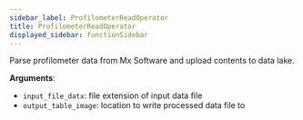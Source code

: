 ```yaml
---
sidebar_label: ProfilometerReadOperator
title: ProfilometerReadOperator
displayed_sidebar: functionSidebar
---
```


Parse profilometer data from Mx Software and upload contents to data lake.

**Arguments**:

- `input_file_datx`: file extension of input data file
- `output_table_image`: location to write processed data file to

